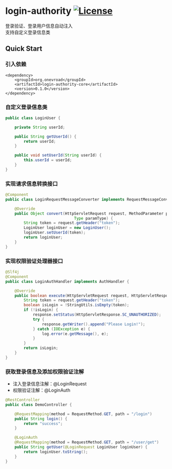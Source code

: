 # login-authority [![License](http://img.shields.io/:license-apache-brightgreen.svg)](http://www.apache.org/licenses/LICENSE-2.0.html)

登录验证、登录用户信息自动注入  
支持自定义登录信息类

## Quick Start
### 引入依赖
```maven
<dependency>
    <groupId>org.onevroad</groupId>
    <artifactId>login-authority-core</artifactId>
    <version>0.1.0</version>
</dependency>
```

### 自定义登录信息类
```java
public class LoginUser {

    private String userId;

    public String getUserId() {
        return userId;
    }

    public void setUserId(String userId) {
        this.userId = userId;
    }
}
```

### 实现请求信息转换接口
```java
@Component
public class LoginRequestMessageConverter implements RequestMessageConverter {

    @Override
    public Object convert(HttpServletRequest request, MethodParameter parameter,
                              Type paramType) {
        String token = request.getHeader("token");
        LoginUser loginUser = new LoginUser();
        loginUser.setUserId(token);
        return loginUser;
    }
}
```

### 实现权限验证处理器接口
```java
@Slf4j
@Component
public class LoginAuthHandler implements AuthHandler {

    @Override
    public boolean execute(HttpServletRequest request, HttpServletResponse response) {
        String token = request.getHeader("token");
        boolean isLogin = !StringUtils.isEmpty(token);
        if (!isLogin) {
            response.setStatus(HttpServletResponse.SC_UNAUTHORIZED);
            try {
                response.getWriter().append("Please Login!");
            } catch (IOException e) {
                log.error(e.getMessage(), e);
            }
        }
        return isLogin;
    }
}
```

### 获取登录信息及添加权限验证注解
- 注入登录信息注解：@LoginRequest
- 权限验证注解：@LoginAuth
```java
@RestController
public class DemoController {

    @RequestMapping(method = RequestMethod.GET, path = "/login")
    public String login() {
        return "success";
    }

    @LoginAuth
    @RequestMapping(method = RequestMethod.GET, path = "/user/get")
    public String getUser(@LoginRequest LoginUser loginUser) {
        return loginUser.toString();
    }
}
```
